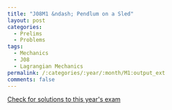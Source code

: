 ```yaml
---
title: "J08M1 &ndash; Pendlum on a Sled"
layout: post
categories:
  - Prelims
  - Problems
tags:
  - Mechanics
  - J08
  - Lagrangian Mechanics
permalink: /:categories/:year/:month/M1:output_ext
comments: false
---
```

<object data="2008J1M.pdf" type="application/pdf" width="100%" height="500"></object>
<div class="message"><a href='https://princetonprelim.com/prelim/20/'>Check for solutions to this year's exam</a></div>